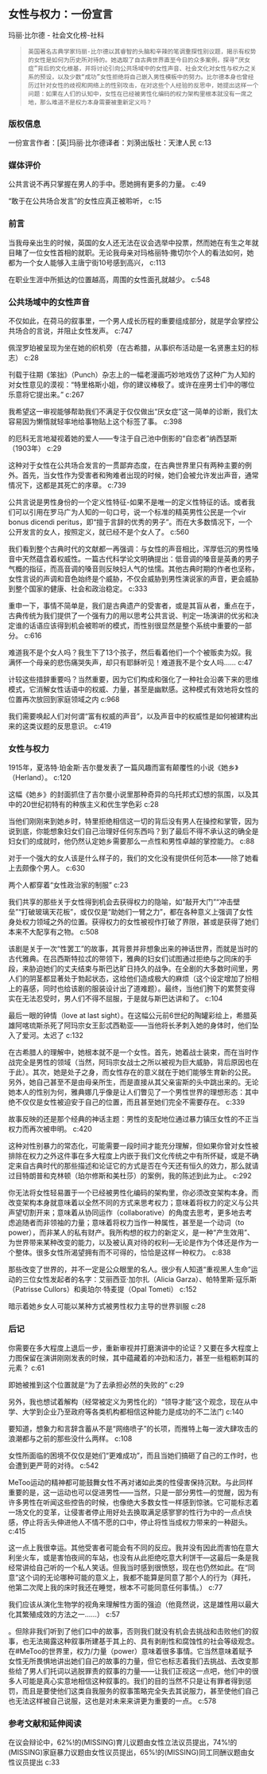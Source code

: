 ## 女性与权力：一份宣言

玛丽·比尔德  -  社会文化榜-社科

>     英国著名古典学家玛丽·比尔德以其睿智的头脑和辛辣的笔调重探性别议题，揭示有权势的女性是如何为历史所对待的。她选取了自古典世界直至今日的众多案例，探寻“厌女症”背后的文化根基，并将讨论引向公共场域中的女性声音、社会文化对女性与权力之关系的预设，以及少数“成功”女性拒绝将自己嵌入男性模板中的努力。比尔德本身也曾经历过针对女性的歧视和网络上的性别攻击，在对这些个人经验的反思中，她提出这样一个问题：如果在人们的认知中，女性在已经被男性化编码的权力架构里根本就没有一席之地，那么难道不是权力本身需要被重新定义吗？


### 版权信息

一份宣言作者：[英]玛丽·比尔德译者：刘漪出版社：天津人民 c:13

### 媒体评价

公共言说不再只掌握在男人的手中。愿她拥有更多的力量。 c:49

“敢于在公共场合发言”的女性应真正被聆听， c:15

### 前言

当我母亲出生的时候，英国的女人还无法在议会选举中投票，然而她在有生之年就目睹了一位女性首相的就职。无论我母亲对玛格丽特·撒切尔个人的看法如何，她都为一个女人能够入主唐宁街10号感到高兴， c:113

在职业生涯中所抵达的位置越高，周围的女性面孔就越少。 c:548

### 公共场域中的女性声音

不仅如此，在荷马的叙事里，一个男人成长历程的重要组成部分，就是学会掌控公共场合的言说，并阻止女性发声。 c:747

佩涅罗珀被呈现为坐在她的织机旁（在古希腊，从事织布活动是一名贤惠主妇的标志） c:28

刊载于往期《笨拙》（Punch）杂志上的一幅老漫画巧妙地戏仿了这种广为人知的对女性意见的漠视：“特里格斯小姐，你的建议棒极了。或许在座男士们中的哪位乐意将它提出来。” c:267

我希望这一审视能够帮助我们不满足于仅仅做出“厌女症”这一简单的诊断，我们太容易因为懒惰就轻率地给事物贴上这个标签了事。 c:398

的厄科无言地凝视着她的爱人——专注于自己池中倒影的“自恋者”纳西瑟斯（1903年） c:29

这种对于女性在公共场合发言的一贯鄙弃态度，在古典世界里只有两种主要的例外。首先，当女性作为受害者和殉难者出现的时候，她们会被允许发出声音，通常情况下，这都是其死亡的序章。 c:739

公共言说是男性身份的一个定义性特征-如果不是唯一的定义性特征的话。或者我们可以引用在罗马广为人知的一句口号，说一个标准的精英男性公民是一个vir bonus dicendi peritus，即“擅于言辞的优秀的男子”。而在大多数情况下，一个公开发言的女人，按照定义，就已经不是个女人了。 c:560

我们看到整个古典时代的文献都一再强调：与女性的声音相比，浑厚低沉的男性嗓音中天然蕴含着权威性。一篇古代科学论文明确提出：低音调的嗓音是英勇的男子气概的指征，而高音调的嗓音则反映妇人气的怯懦。其他古典时期的作者也坚称，女性言说的声调和音色始终是个威胁，不仅会威胁到男性演说家的声音，更会威胁到整个国家的健康、社会和政治稳定。 c:333

重申一下，事情不简单是，我们是古典遗产的受害者，或是其盲从者，重点在于，古典传统为我们提供了一个强有力的用以思考公共言说、判定一场演讲的优劣和决定谁的话语应该得到机会被聆听的模式，而性别很显然是整个系统中重要的一部分。 c:616

难道我不是个女人吗？我生下了13个孩子，然后看着他们一个个被贩卖为奴。我满怀一个母亲的悲伤痛哭失声，却只有耶稣听见！难道我不是个女人吗…… c:47

计较这些措辞重要吗？当然重要，因为它们构成和强化了一种社会沿袭下来的思维模式，它消解女性话语中的权威、力量，甚至是幽默感。这种模式有效地将女性的位置再次放回到家庭领域之内 c:968

我们需要唤起人们对何谓“富有权威的声音”，以及声音中的权威性是如何被建构出来的这类议题的反思意识。 c:419

### 女性与权力

1915年，夏洛特·珀金斯·吉尔曼发表了一篇风趣而富有颠覆性的小说《她乡》（Herland）。 c:120

这幅《她乡》的封面抓住了吉尔曼小说里那种奇异的乌托邦式幻想的氛围，以及其中的20世纪初特有的种族主义和优生学色彩 c:28

当他们刚刚来到她乡时，特里拒绝相信这一切的背后没有男人在操控和掌管，因为说到底，你能想象妇女们自己治理好任何东西吗？到了最后不得不承认这的确全是妇女们的成就时，他仍然认定她乡需要那么一点性和男性卓越的掌控能力。 c:88

对于一个强大的女人该是什么样子的，我们的文化没有提供任何范本——除了她看上去颇像个男人。 c:630

两个人都穿着“女性政治家的制服” c:23

我们共享的那些关于女性得到机会去获得权力的隐喻，如“敲开大门”“冲击壁垒”“打破玻璃天花板”，或仅仅是“助她们一臂之力”，都在各种意义上强调了女性身处权力领域之外的位置。获得权力的女性被视作打破了界限，甚或是获得了她们本来不大配享有之物。 c:508

该剧是关于一次“性罢工”的故事，其背景并非想象出来的神话世界，而就是当时的古代雅典。在吕西斯特拉忒的带领下，雅典的妇女们试图通过拒绝与之同床的手段，来胁迫她们的丈夫结束与斯巴达旷日持久的战争。在全剧的大多数时间里，男人们的阴茎都显著处于勃起状态，这给他们造成极大的麻烦（这个设定增加了扮相上的喜感，同时也给该剧的服装设计出了道难题）。最终，当他们胯下的累赘变得实在无法忍受时，男人们不得不屈服，于是就与斯巴达讲和了。 c:104

最后一眼的钟情（love at last sight）。在这幅公元前6世纪的陶罐彩绘上，希腊英雄阿喀琉斯杀死了阿玛宗女王彭忒西勒亚——当他将长矛刺入她的身体时，他们坠入了爱河。太迟了 c:132

在古希腊人的理解中，她根本就不是一个女性。首先，她着战士装束，而在当时作战完全是男性的领域（当然，阿玛宗女战士之所以被视为巨大威胁，背后原因也在于此）。其次，她是处子之身，而女性存在的意义就在于她们能够生育新的公民。另外，她自己甚至不是由母亲所生，而是直接从其父亲宙斯的头中跳出来的。无论她本人的性别为何，雅典娜几乎像是让人们瞥见了一个男性世界的理想形态：其中绝不仅仅是女性被迫安于自己的位置，而且甚至她们完全不需要存在。 c:339

故事反映的还是那个经典的神话主题：男性的支配地位通过暴力镇压女性的不正当权力而再次被申明。 c:420

这种对性别暴力的常态化，可能需要一段时间才能充分理解，但如果你曾对女性被排除在权力之外这件事在多大程度上内嵌于我们文化传统之中有所怀疑，或是不确定来自古典时代的那些描述和论证它的方式是否在今天还有恒久的效力，那么就请过目特朗普和克林顿（珀尔修斯和美杜莎）的案例，我的陈述到此为止。 c:292

你无法将女性轻易置于一个已经被男性化编码的架构里，你必须改变架构本身。而改变架构本身就意味着以全然不同的方式来思考权力；意味着将权力的定义与公共声望切割开来；意味着从协同运作（collaborative）的角度去思考，更多地去考虑追随者而非领袖的力量；意味着将权力当作一种属性，甚至是一个动词（to power），而非某人的私有财产。我所构想的权力的新定义，是一种“产生效用”、为世界带来某种改变的能力，以及被认真对待的权利—无论是作为个体还是作为一个整体。很多女性所渴望拥有而不可得的，恰恰是这样一种权力。 c:838

那些改变了世界的，并不一定是公众眼里的名人。很少有人知道“重视黑人生命”运动的三位女性发起者的名字：艾丽西亚·加尔扎（Alicia Garza）、帕特里斯·寇乐斯（Patrisse Cullors）和奥珀尔·特麦提（Opal Tometi） c:152

暗示着她乡女人可能以某种方式被男性权力主导的世界驯服 c:28

### 后记

你需要在多大程度上退后一步，重新审视并打磨演讲中的论证？又要在多大程度上力图保留在演讲刚刚发表的时候，其中蕴藏着的冲劲和活力，甚至一些粗粝刺耳的元素？ c:61

即她被推到这个位置就是“为了去承担必然的失败的” c:29

另外，我也想试着解构（经常被定义为男性化的）“领导才能”这个观念，现在从中学、大学到企业乃至政府等各类机构都相信这种能力是成功的不二法门 c:140

要知道，想象力和言辞含蓄从不是“网络喷子”的长项，而推特上每一波大肆攻击的浪潮都与之前的那些没什么两样。 c:108

女性所面临的困境不仅仅是她们“更难成功”，而且当她们搞砸了自己的工作时，也会遭到更严苛的对待。 c:542

MeToo运动的精神都可能鼓舞女性不再对诸如此类的性侵害保持沉默。与此同样重要的是，这一运动也可以促进男性——当然，只是一部分男性—的觉醒，因为有许多男性在听闻这些控告的时候，也像绝大多数女性一样感到惊骇。它可能标志着一场文化的变革，让侵害者停止用好处去换取满足感寥寥的性行为中的一点点快感，停止将舌头伸进他人不情不愿的口中，停止将性当成权力带来的一种甜头。 c:415

这一点上我很幸运。其他受害者可能会有不同的反应。我并没有因此而害怕在意大利坐火车，或是害怕夜间的车站，也没有从此拒绝吃意大利饼干—这最后一条是我经常讲给自己听的一个私人笑话。但我当时感到很愤怒，现在也仍然如此。在“同意”这个词的无论哪种可能的意义上，我都不能算是同意了那个人的行为（拜托，他第二次爬上我的床时我还在睡觉，根本不可能同意任何事情。） c:77

我们应该从演化生物学的视角来理解性方面的强迫（他竟然说，这是雄性用以最大化其繁殖成效的方法之一……） c:57

。但除非我们听到了他们口中的故事，否则我们就没有机会去挑战和击败他们的叙事，也无法揭露这种叙事所建基于其上的、具有剥削性和腐蚀性的社会等级观念。在#MeToo的世界里，权力/力量（power）意味着很多事情。它当然意味着赋予女性无所畏惧地讲出她们自己的故事的力量，但它也标志着我们去挑战、去改变那些给了男人们托词以逃脱罪责的叙事的力量——让我们正视这一点吧，他们中的很多人可能是真心实意地相信这种叙事的。我们的目的当然不只是让有罪者得到惩罚，而且是要使他们这类自我服务的叙事策略完全失去其说服力，甚至使他们自己也无法这样被自己说服，这也是对未来来讲更为重要的一点。 c:578

### 参考文献和延伸阅读

在议会辩论中，62%!的(MISSING)育儿议题由女性立法议员提出，74%!的(MISSING)家庭暴力议题由女性议员提出，65%!的(MISSING)同工同酬议题由女性议员提出 c:33